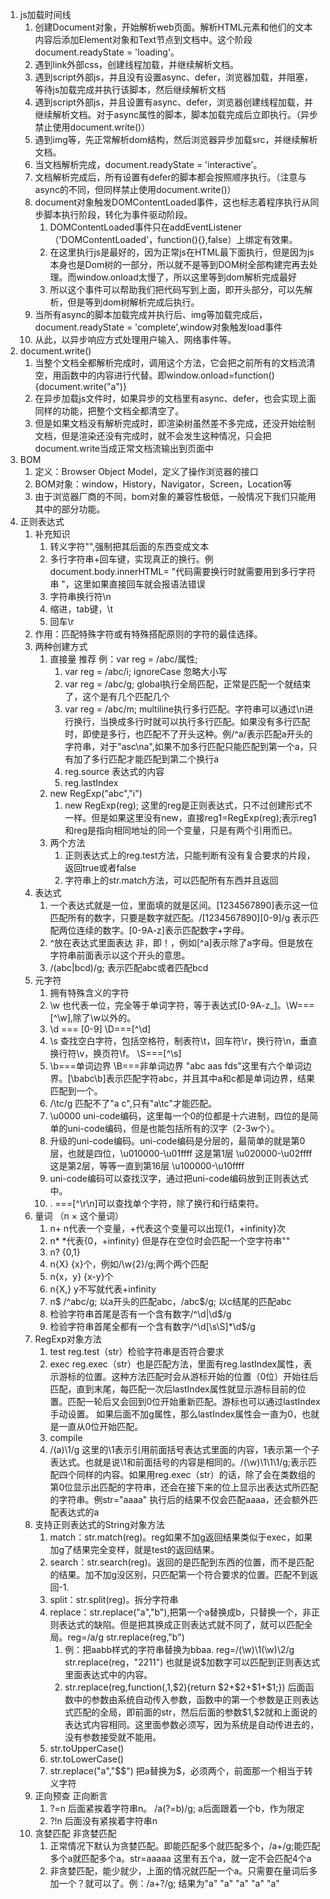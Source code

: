 1. js加载时间线
   1. 创建Document对象，开始解析web页面。解析HTML元素和他们的文本内容后添加Element对象和Text节点到文档中。这个阶段document.readyState = 'loading'。
   2. 遇到link外部css，创建线程加载，并继续解析文档。
   3. 遇到script外部js，并且没有设置async、defer，浏览器加载，并阻塞，等待js加载完成并执行该脚本，然后继续解析文档
   4. 遇到script外部js，并且设置有async、defer，浏览器创建线程加载，并继续解析文档。对于async属性的脚本，脚本加载完成后立即执行。（异步禁止使用document.write()）
   5. 遇到img等，先正常解析dom结构，然后浏览器异步加载src，并继续解析文档。
   6. 当文档解析完成，document.readyState = 'interactive'。
   7. 文档解析完成后，所有设置有defer的脚本都会按照顺序执行。（注意与async的不同，但同样禁止使用document.write()）
   8. document对象触发DOMContentLoaded事件，这也标志着程序执行从同步脚本执行阶段，转化为事件驱动阶段。
      1. DOMContentLoaded事件只在addEventListener（'DOMContentLoaded'，function(){},false）上绑定有效果。
      2. 在这里执行js是最好的，因为正常js在HTML最下面执行，但是因为js本身也是Dom树的一部分，所以就不是等到DOM树全部构建完再去处理。而window.onload太慢了，所以这里等到dom解析完成最好
      3. 所以这个事件可以帮助我们把代码写到上面，即开头部分，可以先解析，但是等到dom树解析完成后执行。
   9.  当所有async的脚本加载完成并执行后、img等加载完成后，document.readyState = 'complete',window对象触发load事件
   10. 从此，以异步响应方式处理用户输入、网络事件等。 
2.  document.write()
    1.  当整个文档全都解析完成时，调用这个方法，它会把之前所有的文档流清空，用函数中的内容进行代替。即window.onload=function(){document.write("a")}
    2.  在异步加载js文件时，如果异步的文档里有async、defer，也会实现上面同样的功能，把整个文档全都清空了。
    3.  但是如果文档没有解析完成时，即渲染树虽然差不多完成，还没开始绘制文档，但是渲染还没有完成时，就不会发生这种情况，只会把document.write当成正常文档流输出到页面中
3. BOM
   1. 定义：Browser Object Model，定义了操作浏览器的接口
   2. BOM对象：window，History，Navigator，Screen，Location等
   3. 由于浏览器厂商的不同，bom对象的兼容性极低，一般情况下我们只能用其中的部分功能。
4. 正则表达式
   1. 补充知识
      1. 转义字符"\",强制把其后面的东西变成文本
      2. 多行字符串\+回车键，实现真正的换行。例document.body.innerHTML= "代码需要换行时就需要用到多行字符串 "，这里如果直接回车就会报语法错误
      3. 字符串换行符\n
      4. 缩进，tab键，\t
      5. 回车\r
   2. 作用：匹配特殊字符或有特殊搭配原则的字符的最佳选择。
   3. 两种创建方式
      1. 直接量 推荐 例：var reg = /abc/属性;
         1. var reg = /abc/i;  ignoreCase 忽略大小写
         2. var reg = /abc/g;  global执行全局匹配，正常是匹配一个就结束了，这个是有几个匹配几个
         3. var reg = /abc/m;  multiline执行多行匹配。字符串可以通过\n进行换行，当换成多行时就可以执行多行匹配。如果没有多行匹配时，即使是多行，也匹配不了开头这种。例/^a/表示匹配a开头的字符串，对于"asc\na",如果不加多行匹配只能匹配到第一个a，只有加了多行匹配才能匹配到第二个换行a
         4. reg.source  表达式的内容
         5. reg.lastIndex 
      2. new RegExp("abc","i")
         1. new RegExp(reg);  这里的reg是正则表达式，只不过创建形式不一样。但是如果这里没有new，直接reg1=RegExp(reg);表示reg1和reg是指向相同地址的同一个变量，只是有两个引用而已。
      3. 两个方法
         1. 正则表达式上的reg.test方法，只能判断有没有复合要求的片段，返回true或者false
         2. 字符串上的str.match方法，可以匹配所有东西并且返回
   4. 表达式
      1. 一个表达式就是一位，里面填的就是区间。[1234567890]表示这一位匹配所有的数字，只要是数字就匹配。/[1234567890][0-9]/g 表示匹配两位连续的数字。[0-9A-z]表示匹配数字+字母。
      2. ^放在表达式里面表达 非，即！，例如[^a]表示除了a字母。但是放在字符串前面表示以这个开头的意思。
      3. /(abc|bcd)/g; 表示匹配abc或者匹配bcd
   5. 元字符
      1. 拥有特殊含义的字符
      2. \w 也代表一位，完全等于单词字符，等于表达式[0-9A-z_]。\W===[^\w],除了\w以外的。
      3. \d === [0-9] \D===[^\d]
      4. \s 查找空白字符，包括空格符，制表符\t，回车符\r，换行符\n，垂直换行符\v，换页符\f。 \S===[^\s]
      5. \b===单词边界 \B===非单词边界 "abc aas fds"这里有六个单词边界。[\babc\b]表示匹配字符abc，并且其中a和c都是单词边界，结果匹配到一个。
      6. /\tc/g 匹配不了"a  c",只有"a\tc"才能匹配。
      7. \u0000 uni-code编码，这里每一个0的位都是十六进制，四位的是简单的uni-code编码，但是也能包括所有的汉字（2-3w个）。
      8. 升级的uni-code编码。uni-code编码是分层的，最简单的就是第0层，也就是四位，\u010000-\u01ffff 这是第1层 \u020000-\u02ffff 这是第2层，等等一直到第16层 \u100000-\u10ffff
      9. uni-code编码可以查找汉字，通过把uni-code编码放到正则表达式中。
      10. . ===[^\r\n]可以查找单个字符，除了换行和行结束符。
   6. 量词 （n × 这个量词）
      1. n+  n代表一个变量，+代表这个变量可以出现{1，+infinity}次
      2. n*  *代表{0，+infinity} 但是存在空位时会匹配一个空字符串""
      3. n?  {0,1}
      4. n{X}  {x}个，例如/\w{2}/g;两个两个匹配
      5. n{x，y}  {x-y}个
      6. n{X,}   y不写就代表+infinity
      7. n$    /^abc/g; 以a开头的匹配abc，/abc$/g; 以c结尾的匹配abc
      10. 检验字符串首尾是否有一个含有数字/^\d|\d$/g
      11. 检验字符串首尾全都有一个含有数字/^\d[\s\S]*\d$/g
   7. RegExp对象方法
      1. test     reg.test（str）检验字符串是否符合要求
      2. exec     reg.exec（str）也是匹配方法，里面有reg.lastIndex属性，表示游标的位置。这种方法匹配时会从游标开始的位置（0位）开始往后匹配，直到末尾，每匹配一次后lastIndex属性就显示游标目前的位置。匹配一轮后又会回到0位开始重新匹配。游标也可以通过lastIndex手动设置。 如果后面不加g属性，那么lastIndex属性会一直为0，也就是一直从0位开始匹配。
      3. compile
      4. /(a)\1/g  这里的\1表示引用前面括号表达式里面的内容，1表示第一个子表达式。也就是说\1和前面括号的内容是相同的。/(\w)\1\1\1/g;表示匹配四个同样的内容。如果用reg.exec（str）的话，除了会在类数组的第0位显示出匹配的字符串，还会在接下来的位上显示出表达式所匹配的字符串。例str="aaaa"  执行后的结果不仅会匹配aaaa，还会额外匹配表达式的a
   8. 支持正则表达式的String对象方法
      1. match：str.match(reg)。reg如果不加g返回结果类似于exec，如果加g了结果完全变样，就是test的返回结果。
      2. search：str.search(reg)。返回的是匹配到东西的位置，而不是匹配的结果。加不加g没区别，只匹配第一个符合要求的位置。匹配不到返回-1.
      3. split：str.split(reg)。拆分字符串
      4. replace：str.replace("a","b"),把第一个a替换成b，只替换一个，非正则表达式的缺陷。但是把其换成正则表达式就不同了，就可以匹配全局。reg=/a/g str.replace(reg,"b")
         1. 例：把aabb样式的字符串替换为bbaa. reg=/(\w)\1(\w)\2/g str.replace(reg，"$2$2$1$1")  也就是说$加数字可以匹配到正则表达式里面表达式中的内容。
         2. str.replace(reg,function($,$1,$2){return $2+$2+$1+$1;})  后面函数中的参数由系统自动传入参数，函数中的第一个参数是正则表达式匹配的全局，即前面的str，然后后面的参数$1,$2就和上面说的表达式内容相同。这里面参数必须写，因为系统是自动传进去的，没有参数接受就不能用。
      5. str.toUpperCase()
      6. str.toLowerCase()
      7. str.replace("a","$$") 把a替换为$，必须两个，前面那一个相当于转义字符
   9. 正向预查 正向断言
      1. ?=n   后面紧挨着字符串n。 /a(?=b)/g;   a后面跟着一个b，作为限定
      2. ?!n   后面没有紧挨着字符串n
   10. 贪婪匹配 非贪婪匹配
       1.  正常情况下默认为贪婪匹配。即能匹配多个就匹配多个，/a+/g;能匹配多个a就匹配多个a。str=aaaaa 这里有五个a，就一定不会匹配4个a
       2.  非贪婪匹配，能少就少，上面的情况就匹配一个a。只需要在量词后多加一个？就可以了。例：/a+?/g; 结果为"a" "a" "a" "a" "a"